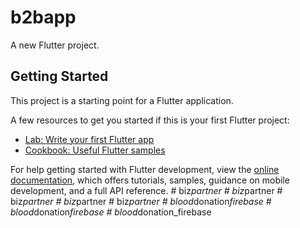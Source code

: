 # b2bapp

A new Flutter project.

## Getting Started

This project is a starting point for a Flutter application.

A few resources to get you started if this is your first Flutter project:

- [Lab: Write your first Flutter app](https://docs.flutter.dev/get-started/codelab)
- [Cookbook: Useful Flutter samples](https://docs.flutter.dev/cookbook)

For help getting started with Flutter development, view the
[online documentation](https://docs.flutter.dev/), which offers tutorials,
samples, guidance on mobile development, and a full API reference.
#   b i z _ p a r t n e r  
 #   b i z _ p a r t n e r  
 #   b i z _ p a r t n e r  
 #   b i z _ p a r t n e r  
 #   b i z _ p a r t n e r  
 #   b l o o d _ d o n a t i o n _ f i r e b a s e  
 #   b l o o d _ d o n a t i o n _ f i r e b a s e  
 #   b l o o d _ d o n a t i o n _ f i r e b a s e  
 
